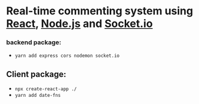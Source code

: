 # Real-time commenting system using [React](https://reactjs.org/), [Node.js](https://nodejs.org/) and [Socket.io](https://socket.io/)

### backend package:

- `yarn add express cors nodemon socket.io
`

## Client package:

- `npx create-react-app ./`
- `yarn add date-fns`
